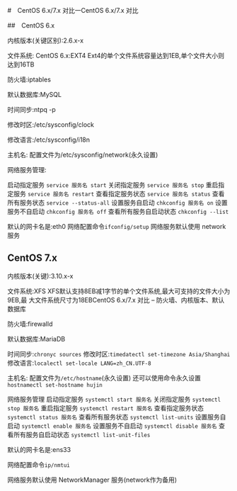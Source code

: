 #　CentOS 6.x/7.x 对比一CentOS 6.x/7.x 对比


##　CentOS 6.x

内核版本(关键区别):2.6.x-x

文件系统: CentOS 6.x:EXT4
Ext4的单个文件系统容量达到1EB,单个文件大小则达到16TB

防火墙:iptables

默认数据库:MySQL

时间同步:ntpq -p

修改时区:/etc/sysconfig/clock

修改语言:/etc/sysconfig/i18n

主机名: 配置文件为/etc/sysconfig/network(永久设置)

网络服务管理: 

启动指定服务 `service 服务名 start`
关闭指定服务 `service 服务名 stop`
重启指定服务 `service 服务名 restart`
查看指定服务状态 `service 服务名 status`
查看所有服务状态 `service --status-all`
设置服务自启动 `chkconfig 服务名 on`
设置服务不自启动 `chkconfig 服务名 off`
查看所有服务自启动状态 `chkconfig --list`

默认的网卡名是:eth0
网络配置命令`ifconfig/setup`
网络服务默认使用 network 服务

## CentOS 7.x

内核版本(关键):3.10.x-x

文件系统:XFS
XFS默认支持8EB减1字节的单个文件系统,最大可支持的文件大小为9EB,最
大文件系统尺寸为18EBCentOS 6.x/7.x 对比 – 防火墙、内核版本、默认数据库

防火墙:firewalld

默认数据库:MariaDB

时间同步:`chronyc sources`
修改时区:`timedatectl set-timezone Asia/Shanghai`
修改语言:`localectl set-locale LANG=zh_CN.UTF-8`

主机名: 配置文件为`/etc/hostname`(永久设置)
还可以使用命令永久设置
`hostnamectl set-hostname hujin`

网络服务管理
启动指定服务 `systemctl start 服务名`
关闭指定服务 `systemctl stop 服务名`
重启指定服务 `systemctl restart 服务名`
查看指定服务状态 `systemctl status 服务名`
查看所有服务状态 `systemctl list-units`
设置服务自启动 `systemctl enable 服务名`
设置服务不自启动 `systemctl disable 服务名`
查看所有服务自启动状态 `systemctl list-unit-files`

默认的网卡名是:ens33

网络配置命令`ip/nmtui`

网络服务默认使用 NetworkManager 服务(network作为备用)